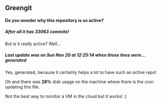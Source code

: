 ## Greengit

#### Do you wonder why this repository is so active?

##### After all it has 33063 commits!

But is it *really* active? Well...

##### Last update was on Sun Nov 20 at 12:25:14 when those lines were... generated

Yes, generated, because it certainly helps a lot to have such an active repo!

Oh and there was **28%** disk usage on the machine
where there is the cron updating this file.

Not the best way to monitor a VM in the cloud but it works! :)
